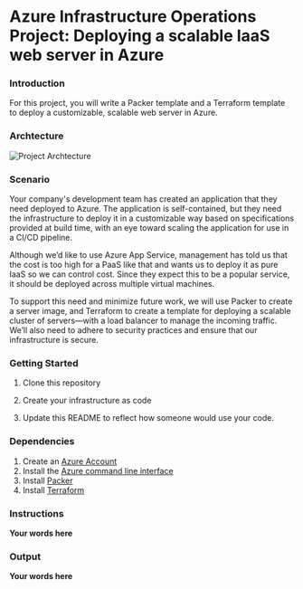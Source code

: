 # Azure Infrastructure Operations Project: Deploying a scalable IaaS web server in Azure

### Introduction
For this project, you will write a Packer template and a Terraform template to deploy a customizable, scalable web server in Azure.

### Archtecture
![Project Archtecture](/images/1°projeto-arquitetura.png)

### Scenario
Your company's development team has created an application that they need deployed to Azure. The application is self-contained, but they need the infrastructure to deploy it in a customizable way based on specifications provided at build time, with an eye toward scaling the application for use in a CI/CD pipeline.

Although we’d like to use Azure App Service, management has told us that the cost is too high for a PaaS like that and wants us to deploy it as pure IaaS so we can control cost. Since they expect this to be a popular service, it should be deployed across multiple virtual machines.

To support this need and minimize future work, we will use Packer to create a server image, and Terraform to create a template for deploying a scalable cluster of servers—with a load balancer to manage the incoming traffic. We’ll also need to adhere to security practices and ensure that our infrastructure is secure.

### Getting Started
1. Clone this repository

2. Create your infrastructure as code

3. Update this README to reflect how someone would use your code.

### Dependencies
1. Create an [Azure Account](https://portal.azure.com) 
2. Install the [Azure command line interface](https://docs.microsoft.com/en-us/cli/azure/install-azure-cli?view=azure-cli-latest)
3. Install [Packer](https://www.packer.io/downloads)
4. Install [Terraform](https://www.terraform.io/downloads.html)

### Instructions
**Your words here**

### Output
**Your words here**